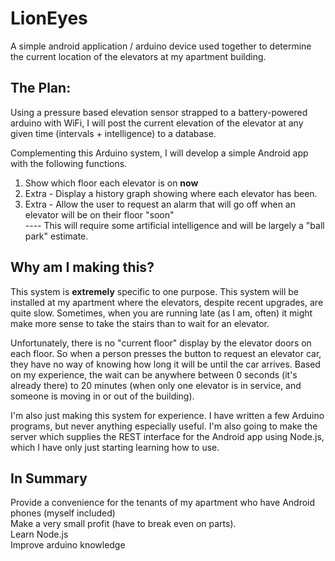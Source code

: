 LionEyes
========

A simple android application / arduino device used together to determine the current location of the elevators at my apartment building.
  
The Plan:  
-------
  
Using a pressure based elevation sensor strapped to a battery-powered arduino with WiFi, I will post the current elevation of the
elevator at any given time (intervals + intelligence) to a database.  
  
Complementing this Arduino system, I will develop a simple Android app with the following functions.  
  
1) Show which floor each elevator is on **now**  
2) Extra - Display a history graph showing where each elevator has been.  
3) Extra - Allow the user to request an alarm that will go off when an elevator will be on their floor "soon"  
---- This will require some artificial intelligence and will be largely a "ball park" estimate.  
  
Why am I making this?
-------

This system is **extremely** specific to one purpose.  This system will be installed at my apartment where the elevators,
despite recent upgrades, are quite slow.  Sometimes, when you are running late (as I am, often) it might make more sense to
take the stairs than to wait for an elevator.  
  
Unfortunately, there is no "current floor" display by the elevator doors on each floor.  So when a person presses the button
to request an elevator car, they have no way of knowing how long it will be until the car arrives.  Based on my experience,
the wait can be anywhere between 0 seconds (it's already there) to 20 minutes (when only one elevator is in service, and
someone is moving in or out of the building).

I'm also just making this system for experience.  I have written a few Arduino programs, but never anything especially useful.
I'm also going to make the server which supplies the REST interface for the Android app using Node.js, which I have only just
starting learning how to use.  
  
In Summary
-------
  
Provide a convenience for the tenants of my apartment who have Android phones (myself included)  
Make a very small profit (have to break even on parts).  
Learn Node.js  
Improve arduino knowledge
